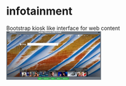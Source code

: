 # infotainment
Bootstrap kiosk like interface for web content<br/>
<img src="screenshot.jpg" width="250"/>
